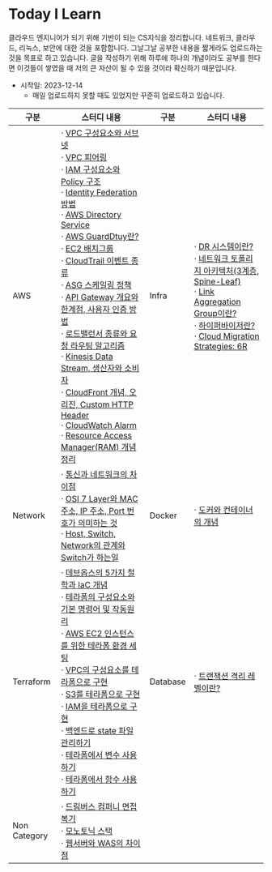 # Today I Learn

클라우드 엔지니어가 되기 위해 기반이 되는 CS지식을 정리합니다. 네트워크, 클라우드, 리눅스, 보안에 대한 것을 포함합니다. 그날그날 공부한 내용을 짧게라도 업로드하는 것을 목표로 하고 있습니다. 글을 작성하기 위해 하루에 하나의 개념이라도 공부를 한다면 이것들이 쌓였을 때 저의 큰 자산이 될 수 있을 것이라 확신하기 때문입니다.

- 시작일: 2023-12-14
  - 매일 업로드하지 못할 때도 있었지만 꾸준히 업로드하고 있습니다.

|구분|스터디 내용|구분|스터디 내용|
|----|-------------------------------------|----|-------------------------------------|
|AWS|$\cdot$ [VPC 구성요소와 서브넷](https://github.com/Ohjiwoo-lab/TIL/blob/main/AWS/VPC_and_Subnet.md) <br/> $\cdot$ [VPC 피어링](https://github.com/Ohjiwoo-lab/TIL/blob/main/AWS/VPC_Peering.md) <br/> $\cdot$ [IAM 구성요소와 Policy 구조](https://github.com/Ohjiwoo-lab/TIL/blob/main/AWS/IAM.md) <br/>  $\cdot$ [Identity Federation 방법](https://github.com/Ohjiwoo-lab/TIL/blob/main/AWS/Identity_Federation.md) <br/> $\cdot$ [AWS Directory Service](https://github.com/Ohjiwoo-lab/TIL/blob/main/AWS/Directory_Services.md) <br/> $\cdot$ [AWS GuardDtuy란?](https://github.com/Ohjiwoo-lab/TIL/blob/main/AWS/GuardDuty.md) <br/> $\cdot$ [EC2 배치그룹](https://github.com/Ohjiwoo-lab/TIL/blob/main/AWS/EC2_Placement_Groups.md) <br/> $\cdot$ [CloudTrail 이벤트 종류](https://github.com/Ohjiwoo-lab/TIL/blob/main/AWS/CloudTrail.md) <br/> $\cdot$ [ASG 스케일링 정책](https://github.com/Ohjiwoo-lab/TIL/blob/main/AWS/Auto_Scaling_Groups.md) <br/> $\cdot$ [API Gateway 개요와 한계점, 사용자 인증 방법](https://github.com/Ohjiwoo-lab/TIL/blob/main/AWS/API_Gateway.md) <br/> $\cdot$ [로드밸런서 종류와 요청 라우팅 알고리즘](https://github.com/Ohjiwoo-lab/TIL/blob/main/AWS/Load_Balancer.md) <br/> $\cdot$ [Kinesis Data Stream, 생산자와 소비자](https://github.com/Ohjiwoo-lab/TIL/blob/main/AWS/Kinesis_Data_Stream.md) <br/> $\cdot$ [CloudFront 개념, 오리진, Custom HTTP Header](https://github.com/Ohjiwoo-lab/TIL/blob/main/AWS/CloudFront.md) <br/> $\cdot$ [CloudWatch Alarm](https://github.com/Ohjiwoo-lab/TIL/blob/main/AWS/CloudWatch.md) <br/> $\cdot$ [Resource Access Manager(RAM) 개념 정리](https://github.com/Ohjiwoo-lab/TIL/blob/main/AWS/Resource_Access_Manager.md)|Infra|$\cdot$ [DR 시스템이란?](https://github.com/Ohjiwoo-lab/TIL/blob/main/Infra/DR_System.md) <br/> $\cdot$ [네트워크 토폴리지 아키텍처(3계층, Spine-Leaf)](https://github.com/Ohjiwoo-lab/TIL/blob/main/Infra/Network_Architecture.md) <br/> $\cdot$ [Link Aggregation Group이란?](https://github.com/Ohjiwoo-lab/TIL/blob/main/Infra/LACP.md) <br/> $\cdot$ [하이퍼바이저란?](https://github.com/Ohjiwoo-lab/TIL/blob/main/Infra/Hypervisor.md) <br/> $\cdot$ [Cloud Migration Strategies: 6R](https://github.com/Ohjiwoo-lab/TIL/blob/main/Infra/Cloud_Migration_Strategies.md)|
|Network|$\cdot$ [통신과 네트워크의 차이점](https://github.com/Ohjiwoo-lab/TIL/blob/main/Network/Communications_vs_Network.md) <br/> $\cdot$ [OSI 7 Layer와 MAC 주소, IP 주소, Port 번호가 의미하는 것](https://github.com/Ohjiwoo-lab/TIL/blob/main/Network/01_Network_Overview.md) <br/> $\cdot$ [Host, Switch, Network의 관계와 Switch가 하는일](https://github.com/Ohjiwoo-lab/TIL/blob/main/Network/02_What_is_Switch.md)|Docker|$\cdot$ [도커와 컨테이너의 개념](https://github.com/Ohjiwoo-lab/TIL/blob/main/Docker/What_Is_Docker.md)|
|Terraform|$\cdot$ [데브옵스의 5가지 철학과 IaC 개념](https://github.com/Ohjiwoo-lab/TIL/blob/main/Terraform/01_What_is_DevOps.md) <br/> $\cdot$ [테라폼의 구성요소와 기본 명령어 및 작동원리](https://github.com/Ohjiwoo-lab/TIL/blob/main/Terraform/02_Terraform_basic.md) <br/> $\cdot$ [AWS EC2 인스턴스를 위한 테라폼 환경 세팅](https://github.com/Ohjiwoo-lab/TIL/blob/main/Terraform/03_Terraform_configuration.md) <br/> $\cdot$ [VPC의 구성요소를 테라폼으로 구현](https://github.com/Ohjiwoo-lab/TIL/blob/main/Terraform/04_VPC_by_Terraform.md) <br/> $\cdot$ [S3를 테라폼으로 구현](https://github.com/Ohjiwoo-lab/TIL/blob/main/Terraform/05_S3_by_Terraform.md) <br/> $\cdot$ [IAM을 테라폼으로 구현](https://github.com/Ohjiwoo-lab/TIL/blob/main/Terraform/06_IAM_by_Terraform.md) <br/> $\cdot$ [백엔드로 state 파일 관리하기](https://github.com/Ohjiwoo-lab/TIL/blob/main/Terraform/07_Terraform_Backend.md) <br/> $\cdot$ [테라폼에서 변수 사용하기](https://github.com/Ohjiwoo-lab/TIL/blob/main/Terraform/08_Terraform_Variable.md) <br/> $\cdot$ [테라폼에서 함수 사용하기](https://github.com/Ohjiwoo-lab/TIL/blob/main/Terraform/09_Terraform_Functions.md)|Database|$\cdot$ [트랜잭션 격리 레벨이란?](https://github.com/Ohjiwoo-lab/TIL/blob/main/Database/Transaction_Isolation_Level.md)|
|Non Category|$\cdot$ [드림버스 컴퍼니 면접 복기](https://github.com/Ohjiwoo-lab/TIL/blob/main/Non-category/Dreamverse_Company_Interview.md) <br/> $\cdot$ [모노토닉 스택](https://github.com/Ohjiwoo-lab/TIL/blob/main/Non-category/monotonic_stack.md) <br/> $\cdot$ [웹서버와 WAS의 차이점](https://github.com/Ohjiwoo-lab/TIL/blob/main/Non-category/Web_Server_vs_WAS.md)|